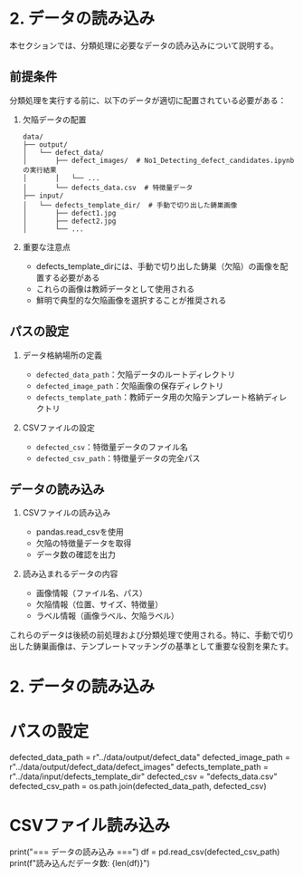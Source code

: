 # 2. データの読み込み

本セクションでは、分類処理に必要なデータの読み込みについて説明する。

## 前提条件

分類処理を実行する前に、以下のデータが適切に配置されている必要がある：

1. 欠陥データの配置
   ```
   data/
   ├── output/
   │   └── defect_data/
   │       ├── defect_images/  # No1_Detecting_defect_candidates.ipynbの実行結果
   │       │   └── ... 
   │       └── defects_data.csv  # 特徴量データ
   ├── input/
   │   └── defects_template_dir/  # 手動で切り出した鋳巣画像
   │       ├── defect1.jpg
   │       ├── defect2.jpg
   │       └── ...
   ```

2. 重要な注意点
   - defects_template_dirには、手動で切り出した鋳巣（欠陥）の画像を配置する必要がある
   - これらの画像は教師データとして使用される
   - 鮮明で典型的な欠陥画像を選択することが推奨される

## パスの設定

1. データ格納場所の定義
   - `defected_data_path`：欠陥データのルートディレクトリ
   - `defected_image_path`：欠陥画像の保存ディレクトリ
   - `defects_template_path`：教師データ用の欠陥テンプレート格納ディレクトリ

2. CSVファイルの設定
   - `defected_csv`：特徴量データのファイル名
   - `defected_csv_path`：特徴量データの完全パス

## データの読み込み

1. CSVファイルの読み込み
   - pandas.read_csvを使用
   - 欠陥の特徴量データを取得
   - データ数の確認を出力

2. 読み込まれるデータの内容
   - 画像情報（ファイル名、パス）
   - 欠陥情報（位置、サイズ、特徴量）
   - ラベル情報（画像ラベル、欠陥ラベル）

これらのデータは後続の前処理および分類処理で使用される。特に、手動で切り出した鋳巣画像は、テンプレートマッチングの基準として重要な役割を果たす。



# 2. データの読み込み
# パスの設定 
defected_data_path = r"../data/output/defect_data"
defected_image_path = r"../data/output/defect_data/defect_images" 
defects_template_path = r"../data/input/defects_template_dir"
defected_csv = "defects_data.csv"
defected_csv_path = os.path.join(defected_data_path, defected_csv)

# CSVファイル読み込み
print("=== データの読み込み ===")
df = pd.read_csv(defected_csv_path)
print(f"読み込んだデータ数: {len(df)}")
